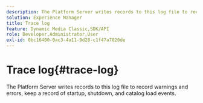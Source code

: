 ```yaml
---
description: The Platform Server writes records to this log file to record warnings and errors, keep a record of startup, shutdown, and catalog load events.
solution: Experience Manager
title: Trace log
feature: Dynamic Media Classic,SDK/API
role: Developer,Administrator,User
exl-id: 0bc16400-0ac3-4a11-9d28-c1f47a7020de
---
```

# Trace log{#trace-log}

The Platform Server writes records to this log file to record warnings and errors, keep a record of startup, shutdown, and catalog load events.
